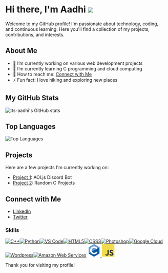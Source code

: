 
# Hi there, I'm Aadhi ![](https://user-images.githubusercontent.com/18350557/176309783-0785949b-9127-417c-8b55-ab5a4333674e.gif)

Welcome to my GitHub profile! I'm passionate about technology, coding, and continuous learning. Here you'll find a collection of my projects, contributions, and interests.

## About Me
 
- 🔭 I’m currently working on various web development projects 
- 🌱 I’m currently learning C programming and cloud computing
- 💬 How to reach me: [Connect with Me](#connect-with-me)
- ⚡ Fun fact: I love hiking and exploring new places

## My GitHub Stats

![Its-aadhi's GitHub stats](https://github-readme-stats.vercel.app/api?username=Its-aadhi&show_icons=true&theme=radical)

## Top Languages

![Top Languages](https://github-readme-stats.vercel.app/api/top-langs/?username=Its-aadhi&layout=compact&theme=radical)

## Projects

Here are a few projects I'm currently working on:

- [Project 1](https://github.com/Its-aadhi/aoi.js-discord-bot): AOI.js Discord Bot
- [Project 2](https://github.com/Its-aadhi/c-random-projects): Random C Projects

## Connect with Me

- [LinkedIn](https://www.linkedin.com/in/its-aadhi)
- [Twitter](https://twitter.com/its_aadhi)

### Skills


<p align="left">
<a href="https://docs.microsoft.com/en-us/cpp/?view=msvc-170" target="_blank" rel="noreferrer"><img src="https://raw.githubusercontent.com/danielcranney/readme-generator/main/public/icons/skills/cplusplus-colored.svg" width="36" height="36" alt="C++" /></a><a href="https://www.python.org/" target="_blank" rel="noreferrer"><img src="https://raw.githubusercontent.com/danielcranney/readme-generator/main/public/icons/skills/python-colored.svg" width="36" height="36" alt="Python" /></a><a href="https://code.visualstudio.com/" target="_blank" rel="noreferrer"><img src="https://raw.githubusercontent.com/danielcranney/readme-generator/main/public/icons/skills/visualstudiocode.svg" width="36" height="36" alt="VS Code" /></a><a href="https://developer.mozilla.org/en-US/docs/Glossary/HTML5" target="_blank" rel="noreferrer"><img src="https://raw.githubusercontent.com/danielcranney/readme-generator/main/public/icons/skills/html5-colored.svg" width="36" height="36" alt="HTML5" /></a><a href="https://www.w3.org/TR/CSS/#css" target="_blank" rel="noreferrer"><img src="https://raw.githubusercontent.com/danielcranney/readme-generator/main/public/icons/skills/css3-colored.svg" width="36" height="36" alt="CSS3" /></a><a href="https://www.adobe.com/uk/products/photoshop.html" target="_blank" rel="noreferrer"><img src="https://raw.githubusercontent.com/danielcranney/readme-generator/main/public/icons/skills/photoshop-colored.svg" width="36" height="36" alt="Photoshop" /></a><a href="https://cloud.google.com/" target="_blank" rel="noreferrer"><img src="https://raw.githubusercontent.com/danielcranney/readme-generator/main/public/icons/skills/googlecloud-colored.svg" width="36" height="36" alt="Google Cloud" /></a><a href="https://wordpress.com" target="_blank" rel="noreferrer"><img src="https://raw.githubusercontent.com/danielcranney/readme-generator/main/public/icons/skills/wordpress-colored.svg" width="36" height="36" alt="Wordpress" /></a><a href="https://aws.amazon.com" target="_blank" rel="noreferrer"><img src="https://raw.githubusercontent.com/danielcranney/readme-generator/main/public/icons/skills/aws-colored.svg" width="36" height="36" alt="Amazon Web Services" /></a> <a href="https://www.cprogramming.com/" target="_blank" rel="noreferrer"> <img src="https://raw.githubusercontent.com/devicons/devicon/master/icons/c/c-original.svg" alt="c" width="40" height="40"/> </a> <a href="https://developer.mozilla.org/en-US/docs/Web/JavaScript" target="_blank" rel="noreferrer"> <img src="https://raw.githubusercontent.com/devicons/devicon/master/icons/javascript/javascript-original.svg" alt="javascript" width="40" height="40"/> </a>
</p>

Thank you for visiting my profile!
